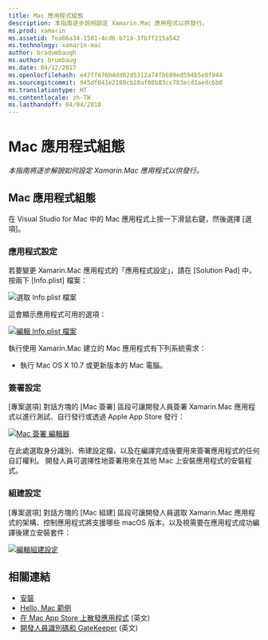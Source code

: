 ```yaml
---
title: Mac 應用程式組態
description: 本指南逐步說明設定 Xamarin.Mac 應用程式以供發行。
ms.prod: xamarin
ms.assetid: fea66a34-1581-4cd6-b714-3fbff215a542
ms.technology: xamarin-mac
author: bradumbaugh
ms.author: brumbaug
ms.date: 04/12/2017
ms.openlocfilehash: e47ff676b4dd02d5312a74fb699ed594b5e0f944
ms.sourcegitcommit: 945df041e2180cb20af08b83cc703ecd1aedc6b0
ms.translationtype: HT
ms.contentlocale: zh-TW
ms.lasthandoff: 04/04/2018
---
```

# <a name="mac-app-configuration"></a>Mac 應用程式組態

_本指南將逐步解說如何設定 Xamarin.Mac 應用程式以供發行。_


## <a name="mac-app-configuration"></a>Mac 應用程式組態

在 Visual Studio for Mac 中的 Mac 應用程式上按一下滑鼠右鍵，然後選擇 [選項]。


### <a name="application-settings"></a>應用程式設定

若要變更 Xamarin.Mac 應用程式的「應用程式設定」，請在 [Solution Pad] 中，按兩下 [Info.plist] 檔案：

![選取 Info.plist 檔案](app-configuration-images/config04.png "選取 Info.plist 檔案")

這會顯示應用程式可用的選項：

 [![編輯 Info.plist 檔案](app-configuration-images/config01.png "編輯 Info.plist 檔案")](app-configuration-images/config01-large.png#lightbox)

執行使用 Xamarin.Mac 建立的 Mac 應用程式有下列系統需求：

- 執行 Mac OS X 10.7 或更新版本的 Mac 電腦。


### <a name="signing-settings"></a>簽署設定

[專案選項] 對話方塊的 [Mac 簽署] 區段可讓開發人員簽署 Xamarin.Mac 應用程式以進行測試、自行發行或透過 Apple App Store 發行：

[![Mac 簽署 編輯器](app-configuration-images/config02.png "Mac 簽署 視窗")](app-configuration-images/config02-large.png#lightbox)

在此處選取身分識別、佈建設定檔，以及在編譯完成後要用來簽署應用程式的任何自訂權利。 開發人員可選擇性地簽署用來在其他 Mac 上安裝應用程式的安裝程式。


### <a name="build-settings"></a>組建設定

[專案選項] 對話方塊的 [Mac 組建] 區段可讓開發人員選取 Xamarin.Mac 應用程式的架構、控制應用程式將支援哪些 macOS 版本，以及視需要在應用程式成功編譯後建立安裝套件：

 [![編輯組建設定](app-configuration-images/config03.png "編輯組建設定")](app-configuration-images/config03-large.png#lightbox)


## <a name="related-links"></a>相關連結

- [安裝](/visualstudio/mac/installation/)
- [Hello, Mac 範例](~/mac/get-started/hello-mac.md)
- [在 Mac App Store 上散發應用程式](https://developer.apple.com/devcenter/mac/checklist/) \(英文\)
- [開發人員識別碼和 GateKeeper](https://developer.apple.com/resources/developer-id/) \(英文\)
